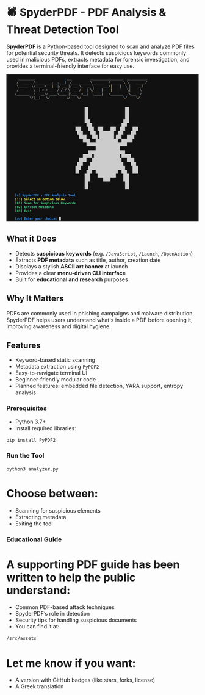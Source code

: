 # 🕷️ SpyderPDF - PDF Analysis & Threat Detection Tool

**SpyderPDF** is a Python-based tool designed to scan and analyze PDF files for potential security threats. It detects suspicious keywords commonly used in malicious PDFs, extracts metadata for forensic investigation, and provides a terminal-friendly interface for easy use.

![Dashboard Screenshot](src/spyderpdf-dashboard.png)

## What it Does

- Detects **suspicious keywords** (e.g. `/JavaScript`, `/Launch`, `/OpenAction`)
- Extracts **PDF metadata** such as title, author, creation date
- Displays a stylish **ASCII art banner** at launch
- Provides a clear **menu-driven CLI interface**
- Built for **educational and research** purposes

## Why It Matters

PDFs are commonly used in phishing campaigns and malware distribution. SpyderPDF helps users understand what's inside a PDF before opening it, improving awareness and digital hygiene.

## Features

- Keyword-based static scanning
- Metadata extraction using `PyPDF2`
- Easy-to-navigate terminal UI
- Beginner-friendly modular code
- Planned features: embedded file detection, YARA support, entropy analysis

### Prerequisites

- Python 3.7+
- Install required libraries:

```bash
pip install PyPDF2
```
### Run the Tool
```bash
python3 analyzer.py
```
# Choose between:
- Scanning for suspicious elements
- Extracting metadata
- Exiting the tool

### Educational Guide
# A supporting PDF guide has been written to help the public understand:
- Common PDF-based attack techniques
- SpyderPDF’s role in detection
- Security tips for handling suspicious documents
- You can find it at:
```bash
/src/assets
```

# Let me know if you want:
- A version with GitHub badges (like stars, forks, license)
- A Greek translation
